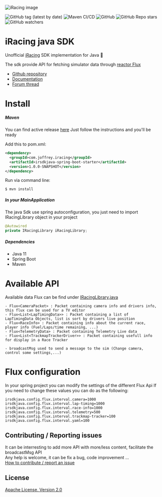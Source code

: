 ![iRacing image](https://www.jayski.com/wp-content/uploads/sites/31/2020/03/14/iRacing.png)

![GitHub tag (latest by date)](https://img.shields.io/github/v/tag/JBonifay/irsdk_java)
![Maven CI/CD](https://github.com/JBonifay/irsdk_java/workflows/Maven%20CI/CD/badge.svg)
![GitHub](https://img.shields.io/github/license/JBonifay/irsdk_java)
![GitHub Repo stars](https://img.shields.io/github/stars/JBonifay/irsdk_java?style=social)
![GitHub watchers](https://img.shields.io/github/watchers/JBonifay/irsdk_java?style=social)

# iRacing java SDK  
Unofficial [iRacing](https://www.iracing.com/) SDK implementation for Java :checkered_flag:

The sdk provide API for fetching simulator data through [reactor Flux](https://projectreactor.io/) 

* [Github repository](https://github.com/JBonifay/irsdk_java)  
* [Documentation](https://jbonifay.github.io/irsdk_java/)  
* [Forum thread](https://members.iracing.com/jforum/posts/list/3749393.page#12148089)  

# Install
##### Maven
You can find active release [here](https://github.com/JBonifay/irsdk_java/packages/449562)
Just follow the instructions and you'll be ready

Add this to pom.xml:
```xml
<dependency>
  <groupId>com.joffrey.iracing</groupId>
  <artifactId>irsdkjava-spring-boot-starter</artifactId>
  <version>1.0.0-SNAPSHOT</version>
</dependency>
```

Run via command line:
```
$ mvn install
```

##### In your MainApplication
The java Sdk use spring autoconfiguration, you just need to import IRacingLibrary object in your project 

```java
@Autowired
private IRacingLibrary iRacingLibrary;
``` 


##### Dependencies  
- Java 11  
- Spring Boot  
- Maven  


# Available API  
Available data Flux can be find under [IRacingLibrary.java](src/main/java/com/joffrey/iracing/irsdkjava/IRacingLibrary.java)
```
- Flux<CameraPacket> : Packet containing camera info and drivers info, this flux can be used for a TV editor  
- Flux<List<LapTimingData>> : Packet containing a list of LapTimingData Objects, list is sort by drivers live position  
- Flux<RaceInfo> : Packet containing info about the current race, player info (Fuel/Laps/time remaining, ...)
- Flux<TelemetryData> : Packet containing Telemetry Live data
- Flux<List<TrackmapTrackerDriver>> : Packet containing usefull info for display in a Race Tracker 
```  

```
- broadcastMsg used to send a message to the sim (Change camera, control some settings,...)
```

# Flux configuration

In your spring project you can modify the settings of the different Flux Api
If you need to change these values you can do as the following:
```properties
irsdkjava.config.flux.interval.camera=1000
irsdkjava.config.flux.interval.lap-timing=1000
irsdkjava.config.flux.interval.race-info=1000
irsdkjava.config.flux.interval.telemetry=500
irsdkjava.config.flux.interval.trackmap-tracker=100
irsdkjava.config.flux.interval.yaml=100
```  

## Contributing / Reporting issues
It can be interresting to add more API with more/less content, facilitate the broadcastMsg API  
Any help is welcome, it can be fix a bug, code improvement ...   
[How to contribute / report an issue](CONTRIBUTING.md)

## License
[Apache License, Version 2.0](http://www.apache.org/licenses/LICENSE-2.0.html)
